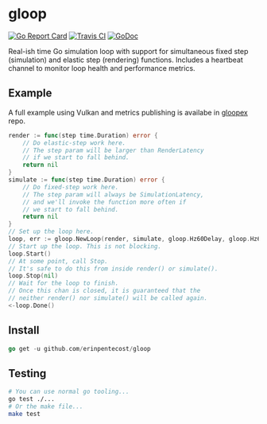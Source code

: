 # gloop

[![Go Report Card](https://goreportcard.com/badge/github.com/erinpentecost/gloop)](https://goreportcard.com/report/github.com/erinpentecost/gloop)
[![Travis CI](https://travis-ci.org/erinpentecost/gloop.svg?branch=master)](https://travis-ci.org/erinpentecost/gloop.svg?branch=master)
[![GoDoc](https://godoc.org/github.com/erinpentecost/gloop?status.svg)](https://godoc.org/github.com/erinpentecost/gloop)

Real-ish time Go simulation loop with support for simultaneous fixed step (simulation) and elastic step (rendering) functions. Includes a heartbeat channel to monitor loop health and performance metrics. 

## Example

A full example using Vulkan and metrics publishing is availabe in [gloopex](https://github.com/erinpentecost/gloopex) repo.

```go
render := func(step time.Duration) error {
    // Do elastic-step work here.
    // The step param will be larger than RenderLatency
    // if we start to fall behind. 
    return nil
}
simulate := func(step time.Duration) error {
    // Do fixed-step work here.
    // The step param will always be SimulationLatency,
    // and we'll invoke the function more often if
    // we start to fall behind.
    return nil
}
// Set up the loop here.
loop, err := gloop.NewLoop(render, simulate, gloop.Hz60Delay, gloop.Hz60Delay)
// Start up the loop. This is not blocking.
loop.Start()
// At some point, call Stop.
// It's safe to do this from inside render() or simulate().
loop.Stop(nil)
// Wait for the loop to finish.
// Once this chan is closed, it is guaranteed that the
// neither render() nor simulate() will be called again.
<-loop.Done()
```

## Install

```go
go get -u github.com/erinpentecost/gloop
```

## Testing

```sh
# You can use normal go tooling...
go test ./...
# Or the make file...
make test
```
